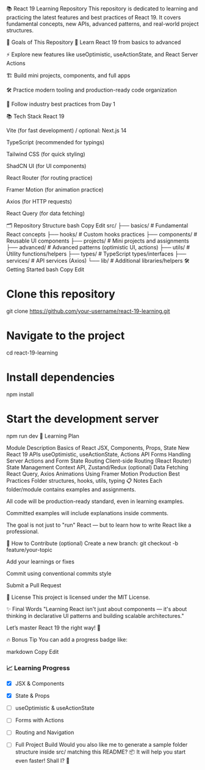📚 React 19 Learning Repository
This repository is dedicated to learning and practicing the latest features and best practices of React 19.
It covers fundamental concepts, new APIs, advanced patterns, and real-world project structures.

🚀 Goals of This Repository
🧠 Learn React 19 from basics to advanced

⚡ Explore new features like useOptimistic, useActionState, and React Server Actions

🏗️ Build mini projects, components, and full apps

🛠️ Practice modern tooling and production-ready code organization

🌟 Follow industry best practices from Day 1

📚 Tech Stack
React 19

Vite (for fast development) / optional: Next.js 14

TypeScript (recommended for typings)

Tailwind CSS (for quick styling)

ShadCN UI (for UI components)

React Router (for routing practice)

Framer Motion (for animation practice)

Axios (for HTTP requests)

React Query (for data fetching)

🗂️ Repository Structure
bash
Copy
Edit
src/
 ├── basics/         # Fundamental React concepts
 ├── hooks/          # Custom hooks practices
 ├── components/     # Reusable UI components
 ├── projects/       # Mini projects and assignments
 ├── advanced/       # Advanced patterns (optimistic UI, actions)
 ├── utils/          # Utility functions/helpers
 ├── types/          # TypeScript types/interfaces
 ├── services/       # API services (Axios)
 └── lib/            # Additional libraries/helpers
🛠️ Getting Started
bash
Copy
Edit
# Clone this repository
git clone https://github.com/your-username/react-19-learning.git

# Navigate to the project
cd react-19-learning

# Install dependencies
npm install

# Start the development server
npm run dev
🧩 Learning Plan

Module	Description
Basics of React	JSX, Components, Props, State
New React 19 APIs	useOptimistic, useActionState, Actions API
Forms Handling	Server Actions and Form State
Routing	Client-side Routing (React Router)
State Management	Context API, Zustand/Redux (optional)
Data Fetching	React Query, Axios
Animations	Using Framer Motion
Production Best Practices	Folder structures, hooks, utils, typing
📋 Notes
Each folder/module contains examples and assignments.

All code will be production-ready standard, even in learning examples.

Committed examples will include explanations inside comments.

The goal is not just to "run" React — but to learn how to write React like a professional.

🧠 How to Contribute (optional)
Create a new branch: git checkout -b feature/your-topic

Add your learnings or fixes

Commit using conventional commits style

Submit a Pull Request

📄 License
This project is licensed under the MIT License.

✨ Final Words
"Learning React isn't just about components — it's about thinking in declarative UI patterns and building scalable architectures."

Let’s master React 19 the right way! 🚀

🔥 Bonus Tip
You can add a progress badge like:

markdown
Copy
Edit
### 📈 Learning Progress
- [x] JSX & Components
- [x] State & Props
- [ ] useOptimistic & useActionState
- [ ] Forms with Actions
- [ ] Routing and Navigation
- [ ] Full Project Build
Would you also like me to generate a sample folder structure inside src/ matching this README? 📦
It will help you start even faster!
Shall I? 🎯








